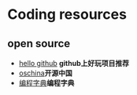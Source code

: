 # Coding resources

## open source
- [hello github](https://hellogithub.com/) **github上好玩项目推荐**
- [oschina](https://www.oschina.net/)**开源中国**
- [编程字典](https://www.codingdict.com/)**编程字典** 